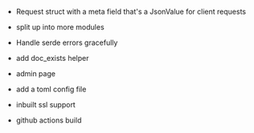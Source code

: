 - Request struct with a meta field that's a JsonValue for client requests
- split up into more modules
- Handle serde errors gracefully
- add doc_exists helper

- admin page
- add a toml config file
- inbuilt ssl support
- github actions build
